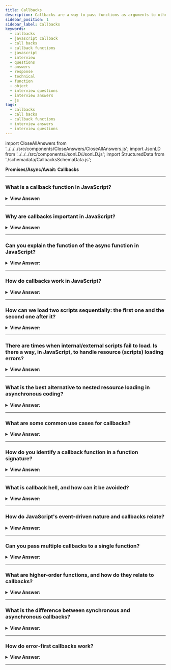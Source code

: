 ```yaml
---
title: Callbacks
description: Callbacks are a way to pass functions as arguments to other functions, and to return them as the result of the function. Pass your next frontend phone interview
sidebar_position: 1
sidebar_label: Callbacks
keywords:
  - callbacks
  - javascript callback
  - call backs
  - callback functions
  - javascript
  - interview
  - questions
  - answers
  - response
  - technical
  - function
  - object
  - interview questions
  - interview answers
  - js
tags:
  - callbacks
  - call backs
  - callback functions
  - interview answers
  - interview questions
---
```


import CloseAllAnswers from '../../../src/components/CloseAnswers/CloseAllAnswers.js';
import JsonLD from '../../../src/components/JsonLD/JsonLD.js';
import StructuredData from './schemadata/CallbacksSchemaData.js';

<JsonLD data={StructuredData} />

<head>
  <title>Callbacks | JavaScript Frontend Phone Interview Questions</title>
</head>

**Promises/Async/Await: Callbacks**

<CloseAllAnswers />

---

### What is a callback function in JavaScript?

<details>
  <summary><strong>View Answer:</strong></summary>
  <div>
  <div><strong>Interview Response:</strong> A callback function is a function passed as an argument to another function, which is invoked within the latter function, usually for asynchronous tasks or to customize behavior.
  </div><br />
  <div><strong className="codeExample">Code Example:</strong><br /><br />

  <div></div>

```javascript
function fetchData(callback) {
  // Simulating asynchronous data retrieval
  setTimeout(() => {
    const data = { name: "John Doe", age: 30 };
    callback(null, data); // Pass null as the error parameter and data as the result
  }, 2000);
}

function processData(error, result) {
  if (error) {
    console.log("Error:", error);
  } else {
    console.log("Data:", result);
  }
}

// Call fetchData and pass the processData function as a callback
fetchData(processData);
```

In the above example, we have a `fetchData` function that simulates fetching data asynchronously. It takes a callback function as a parameter. After a delay of 2000 milliseconds (2 seconds), it invokes the callback function, passing `null` as the error parameter and the retrieved data as the result.

The `processData` function is the callback function that handles the retrieved data or any potential error. If an error occurs (the `error` parameter is not `null`), it logs the error message. Otherwise, it logs the retrieved data.

Finally, we call the `fetchData` function and pass the `processData` function as the callback.

This example illustrates how callbacks can be used to handle asynchronous operations. The callback function is invoked when the asynchronous operation completes, allowing us to process the result or handle any errors that may have occurred.

  </div>
  </div>
</details>

---

### Why are callbacks important in JavaScript?

<details>
  <summary><strong>View Answer:</strong></summary>
  <div>
  <div><strong>Interview Response:</strong> Callbacks enable asynchronous operations, allowing code execution to continue while waiting for tasks like HTTP requests or timer events, ensuring a non-blocking and efficient code execution flow.
  </div>
  </div>
</details>

---

### Can you explain the function of the async function in JavaScript?

<details>
  <summary><strong>View Answer:</strong></summary>
  <div>
  <div><strong>Interview Response:</strong> An async function is a function declared with the async keyword, and the await keyword gets permitted within them. The async and await keywords enable asynchronous, promise-based behavior, avoiding the need to configure promise chains explicitly. Async functions may also get defined as expressions.
</div><br />
  <div><strong className="codeExample">Code Example:</strong><br /><br />

  <div></div>

```js
function resolveAfter2Seconds() {
  return new Promise((resolve) => {
    setTimeout(() => {
      resolve('resolved');
    }, 2000);
  });
}

async function asyncCall() {
  console.log('calling');
  const result = await resolveAfter2Seconds();
  console.log(result);
  // expected output: "resolved"
}

asyncCall();
```

  </div>
  </div>
</details>

---

### How do callbacks work in JavaScript?

<details>
  <summary><strong>View Answer:</strong></summary>
  <div>
  <div><strong>Interview Response:</strong> A callback is a function passed as an argument to another function, and a callback function can run after another function has finished. JavaScript functions execute in the sequence they get called, not in the defined sequence.<br /><br />

:::note
Functions running in parallel with other functions are called asynchronous.
:::

</div>
  </div>
</details>

---

### How can we load two scripts sequentially: the first one and the second one after it?

<details>
  <summary><strong>View Answer:</strong></summary>
  <div>
  <div><strong>Interview Response:</strong> The natural solution would be to put the second script call inside the callback. Nesting the callback helps control the flow of the script loads. After the external script is complete, the callback initiates the inner one.
</div><br />
  <div><strong className="codeExample">Code Example:</strong><br /><br />

  <div></div>

```js
loadScript('/my/script.js', function (script) {
  alert(`Cool, the ${script.src} is loaded, let's load one more`);

  loadScript('/my/script2.js', function (script) {
    alert(`Cool, the second script is loaded`);
  });
});
```

  </div>
  </div>
</details>

---

### There are times when internal/external scripts fail to load. Is there a way, in JavaScript, to handle resource (scripts) loading errors?

<details>
  <summary><strong>View Answer:</strong></summary>
  <div>
  <div><strong>Interview Response:</strong> Yes, script loading errors get handled in a callback with the script.onerror event handler.
</div><br />
  <div><strong className="codeExample">Code Example:</strong><br /><br />

  <div></div>

```js
function loadScript(src, callback) {
  let script = document.createElement('script');
  script.src = src;

  script.onload = () => callback(null, script);
  script.onerror = () => callback(new Error(`Script load error for ${src}`));

  document.head.append(script);
}
```

  </div>
  </div>
</details>

---

### What is the best alternative to nested resource loading in asynchronous coding?

<details>
  <summary><strong>View Answer:</strong></summary>
  <div>
  <div><strong>Interview Response:</strong> Nested calls can become tedious and messy. The best alternative is to make every action a standalone function, making our code easier to manage and debug.</div><br />
  <div><strong>Technical Response:</strong> It looks fine for one or maybe two nested calls. As calls become nested, the code becomes more profound and increasingly more challenging to manage, especially if we have real code that may include more loops, conditional statements, and other implementations. The best alternative to alleviate the problem is to make every action a standalone function. This approach makes the code easy to manage and debug, and there are some performance advantages to boot.
  </div><br />
  <div><strong className="codeExample">Code Example:</strong><br /><br />

  <div></div>

```js
loadScript('1.js', step1);

function step1(error, script) {
  if (error) {
    handleError(error);
  } else {
    // ...
    loadScript('2.js', step2);
  }
}

function step2(error, script) {
  if (error) {
    handleError(error);
  } else {
    // ...
    loadScript('3.js', step3);
  }
}

function step3(error, script) {
  if (error) {
    handleError(error);
  } else {
    // ...continue after all scripts are loaded (*)
  }
}
```

  </div>
  </div>
</details>

---

### What are some common use cases for callbacks?

<details>
  <summary><strong>View Answer:</strong></summary>
  <div>
  <div><strong>Interview Response:</strong> Common use cases for callbacks include handling asynchronous operations (like reading files or making HTTP requests), handling events (like click or key press events), and for higher-order functions (like Array's map, filter, reduce).
  </div><br />
  <div><strong className="codeExample">Code Example:</strong><br /><br />

  <div></div>

```js
function fetchData(callback) {
  // Simulating asynchronous data retrieval
  setTimeout(() => {
    const data = { name: "John Doe", age: 30 };
    callback(data);
  }, 2000);
}

function processData(data) {
  console.log("Data:", data);
}

// Call fetchData and pass the processData function as a callback
fetchData(processData);
```

  </div>
  </div>
</details>

---

### How do you identify a callback function in a function signature?

<details>
  <summary><strong>View Answer:</strong></summary>
  <div>
  <div><strong>Interview Response:</strong> A callback function is typically identified in a function signature by specifying it as a parameter with a function type, often denoted by the "callback" or "cb" naming convention.
  </div>
  </div>
</details>

---

### What is callback hell, and how can it be avoided?

<details>
  <summary><strong>View Answer:</strong></summary>
  <div>
  <div><strong>Interview Response:</strong> Callback hell refers to deeply nested, difficult-to-read callback functions. It can be avoided by modularizing code, using Promises, or async/await syntax for better code readability and maintainability.
  </div><br />
  <div><strong className="codeExample">Code Example:</strong><br /><br />

  <div></div>

```js
asyncOperation1(function (error, result1) {
  if (error) {
    console.log("Error:", error);
  } else {
    asyncOperation2(result1, function (error, result2) {
      if (error) {
        console.log("Error:", error);
      } else {
        asyncOperation3(result2, function (error, result3) {
          if (error) {
            console.log("Error:", error);
          } else {
            // ...more nested callbacks
          }
        });
      }
    });
  }
});
```

  </div>
  </div>
</details>

---

### How do JavaScript's event-driven nature and callbacks relate?

<details>
  <summary><strong>View Answer:</strong></summary>
  <div>
  <div><strong>Interview Response:</strong> JavaScript's event-driven nature relies on callbacks to handle events, allowing code execution to continue without waiting for events to complete, improving efficiency and enabling asynchronous behavior.
  </div><br />
  <div><strong className="codeExample">Code Example:</strong><br /><br />

  <div></div>

```js
// Event listener function
function buttonClickHandler() {
  console.log("Button clicked!");
}

// Add event listener to a button
const button = document.querySelector("#myButton");
button.addEventListener("click", buttonClickHandler);
```

  </div>
  </div>
</details>

---

### Can you pass multiple callbacks to a single function?

<details>
  <summary><strong>View Answer:</strong></summary>
  <div>
  <div><strong>Interview Response:</strong> Yes, you can pass multiple callback functions as arguments, which can be invoked in different scenarios or at various stages within the parent function, providing flexibility and customization.
  </div><br />
  <div><strong className="codeExample">Code Example:</strong><br /><br />

  <div></div>

```js
function performOperation(callback1, callback2) {
  // Perform some operation
  // ...
  
  // Invoke the first callback
  callback1();

  // Invoke the second callback
  callback2();
}

function callback1() {
  console.log("Callback 1 executed!");
}

function callback2() {
  console.log("Callback 2 executed!");
}

// Call performOperation and pass callback1 and callback2 as arguments
performOperation(callback1, callback2);

```

  </div>
  </div>
</details>

---

### What are higher-order functions, and how do they relate to callbacks?

<details>
  <summary><strong>View Answer:</strong></summary>
  <div>
  <div><strong>Interview Response:</strong> Higher-order functions are functions that either take other functions as arguments or return functions. Callbacks are an example of higher-order functions, as they are passed as arguments to other functions.
  </div><br />
  <div><strong className="codeExample">Code Example:</strong><br /><br />

  <div></div>

```js
function higherOrderFunction(callback) {
  // Perform some logic
  // ...

  // Invoke the callback function
  callback();
}

function callbackFunction() {
  console.log("Callback function executed!");
}

// Call the higher-order function and pass the callback function
higherOrderFunction(callbackFunction);
```

  </div>
  </div>
</details>

---

### What is the difference between synchronous and asynchronous callbacks?

<details>
  <summary><strong>View Answer:</strong></summary>
  <div>
  <div><strong>Interview Response:</strong> Synchronous callbacks execute immediately within the calling function, blocking further code execution, while asynchronous callbacks allow other code to execute before the callback is invoked, enabling non-blocking operations.
  </div><br />
  <div><strong className="codeExample">Code Examples:</strong><br /><br />

  <div></div>

**Synchronous Callback:**

```javascript
function syncCallback() {
  console.log("Synchronous callback executed!");
}

function performSyncOperation(callback) {
  console.log("Performing synchronous operation...");
  callback();
  console.log("Synchronous operation completed.");
}

performSyncOperation(syncCallback);
console.log("Program execution continues...");
```

In this example, we have a synchronous callback function named `syncCallback`. The `performSyncOperation` function performs a synchronous operation, invoking the callback immediately within the operation. The program execution waits for the callback to complete before moving on to the next line of code. The output will be:

```
Performing synchronous operation...
Synchronous callback executed!
Synchronous operation completed.
Program execution continues...
```

**Asynchronous Callback:**

```javascript
function asyncCallback() {
  console.log("Asynchronous callback executed!");
}

function performAsyncOperation(callback) {
  console.log("Performing asynchronous operation...");
  setTimeout(function() {
    callback();
    console.log("Asynchronous operation completed.");
  }, 2000);
}

performAsyncOperation(asyncCallback);
console.log("Program execution continues...");
```

In this example, we have an asynchronous callback function named `asyncCallback`. The `performAsyncOperation` function simulates an asynchronous operation using `setTimeout`. The callback is invoked after a delay of 2000 milliseconds (2 seconds). The program execution continues without waiting for the callback to finish. The output will be:

```
Performing asynchronous operation...
Program execution continues...
Asynchronous callback executed!
Asynchronous operation completed.
```

In the asynchronous callback example, the program execution continues immediately after calling `performAsyncOperation`, without waiting for the callback execution. After the 2-second delay, the callback function is invoked, and the remaining code inside the callback is executed.

  </div>
  </div>
</details>

---

### How do error-first callbacks work?

<details>
  <summary><strong>View Answer:</strong></summary>
  <div>
  <div><strong>Interview Response:</strong> Error-first callbacks expect the first argument to be an error object, which is null or undefined if no error occurred. This convention ensures consistent error handling across asynchronous operations.
  </div><br />
  <div><strong className="codeExample">Code Example:</strong><br /><br />

  <div></div>

Here's how error-first callbacks work:

1. The callback function is defined with parameters to receive the error and result:

   ```javascript
   function callback(error, result) {
     // Handle error or process result
   }
   ```

2. The asynchronous function invokes the callback, passing an error object (if an error occurs) or the result:

   ```javascript
   function performAsyncOperation(callback) {
     // Perform asynchronous operation
     if (error) {
       callback(new Error("Something went wrong!"));
     } else {
       callback(null, result);
     }
   }
   ```

3. The callback function is invoked with the error or result by the asynchronous function:

   ```javascript
   performAsyncOperation(callback);
   ```

4. Inside the callback function, you can check if an error occurred and handle it accordingly:

   ```javascript
   function callback(error, result) {
     if (error) {
       // Handle error
       console.log("Error:", error);
     } else {
       // Process result
       console.log("Result:", result);
     }
   }
   ```

By adopting the error-first convention, you provide a standardized way to propagate and handle errors in asynchronous operations. If an error object is passed as the first parameter to the callback, it indicates that an error occurred. Otherwise, the subsequent parameters can be used to process the result or data obtained from the asynchronous operation.

This convention simplifies error handling, allowing you to handle errors consistently and differentiate between successful results and error conditions in asynchronous code.

  </div>
  </div>
</details>

---
